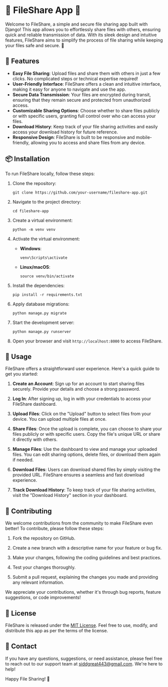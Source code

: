 # 🌟 FileShare App 🌟

Welcome to FileShare, a simple and secure file sharing app built with Django! This app allows you to effortlessly share files with others, ensuring quick and reliable transmission of data. With its sleek design and intuitive features, FileShare aims to simplify the process of file sharing while keeping your files safe and secure. 🚀

## 📌 Features

- **Easy File Sharing**: Upload files and share them with others in just a few clicks. No complicated steps or technical expertise required!
- **User-Friendly Interface**: FileShare offers a clean and intuitive interface, making it easy for anyone to navigate and use the app.
- **Secure Data Transmission**: Your files are encrypted during transit, ensuring that they remain secure and protected from unauthorized access.
- **Customizable Sharing Options**: Choose whether to share files publicly or with specific users, granting full control over who can access your files.
- **Download History**: Keep track of your file sharing activities and easily access your download history for future reference.
- **Responsive Design**: FileShare is built to be responsive and mobile-friendly, allowing you to access and share files from any device.

## 📦 Installation

To run FileShare locally, follow these steps:

1. Clone the repository:

   ```shell
   git clone https://github.com/your-username/fileshare-app.git
   ```

2. Navigate to the project directory:

   ```shell
   cd fileshare-app
   ```

3. Create a virtual environment:

   ```shell
   python -m venv venv
   ```

4. Activate the virtual environment:

   - **Windows**:

     ```shell
     venv\Scripts\activate
     ```

   - **Linux/macOS**:

     ```shell
     source venv/bin/activate
     ```

5. Install the dependencies:

   ```shell
   pip install -r requirements.txt
   ```

6. Apply database migrations:

   ```shell
   python manage.py migrate
   ```

7. Start the development server:

   ```shell
   python manage.py runserver
   ```

8. Open your browser and visit `http://localhost:8000` to access FileShare.

## 📝 Usage

FileShare offers a straightforward user experience. Here's a quick guide to get you started:

1. **Create an Account**: Sign up for an account to start sharing files securely. Provide your details and choose a strong password.

2. **Log In**: After signing up, log in with your credentials to access your FileShare dashboard.

3. **Upload Files**: Click on the "Upload" button to select files from your device. You can upload multiple files at once.

4. **Share Files**: Once the upload is complete, you can choose to share your files publicly or with specific users. Copy the file's unique URL or share it directly with others.

5. **Manage Files**: Use the dashboard to view and manage your uploaded files. You can edit sharing options, delete files, or download them again if needed.

6. **Download Files**: Users can download shared files by simply visiting the provided URL. FileShare ensures a seamless and fast download experience.

7. **Track Download History**: To keep track of your file sharing activities, visit the "Download History" section in your dashboard.

## 🤝 Contributing

We welcome contributions from the community to make FileShare even better! To contribute, please follow these steps:

1. Fork the repository on GitHub.

2. Create a new branch with a descriptive name for your feature or bug fix.

3. Make your changes, following the coding guidelines and best practices.

4. Test your changes thoroughly.

5. Submit a pull request, explaining the changes you made and providing any relevant information.

We appreciate your contributions, whether it's through bug reports, feature suggestions, or code improvements!

## 📃 License

FileShare is released under the [MIT License](LICENSE.md). Feel free to use, modify, and distribute this app as per the terms of the license.

## 📧 Contact

If you have any questions, suggestions, or need assistance, please feel free to reach out to our support team at siddgreat443@gmail.com. We're here to help!

Happy File Sharing! 🎉
